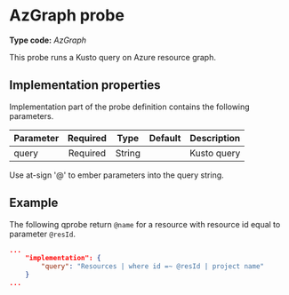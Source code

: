 
# AzGraph probe

**Type code:** *AzGraph*

This probe runs a Kusto query on Azure resource graph.

## Implementation properties

Implementation part of the probe definition contains the following parameters.

| Parameter | Required | Type   | Default | Description |
|-----------|:--------:|:------:|:-------:|-------------|
| query     | Required | String |         | Kusto query |

Use at-sign '@' to ember parameters into the query string.

## Example

The following qprobe return `@name` for a resource with resource id equal to parameter `@resId`.

```json
...
    "implementation": {
        "query": "Resources | where id =~ @resId | project name"
    }
...
```
